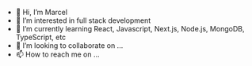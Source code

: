 - 👋 Hi, I’m Marcel
- 👀 I’m interested in full stack development
- 🌱 I’m currently learning React, Javascript, Next.js, Node.js, MongoDB, TypeScript, etc
- 💞️ I’m looking to collaborate on ...
- 📫 How to reach me on ...

<!---
marcel925/marcel925 is a ✨ special ✨ repository because its `README.md` (this file) appears on your GitHub profile.
You can click the Preview link to take a look at your changes.
--->
